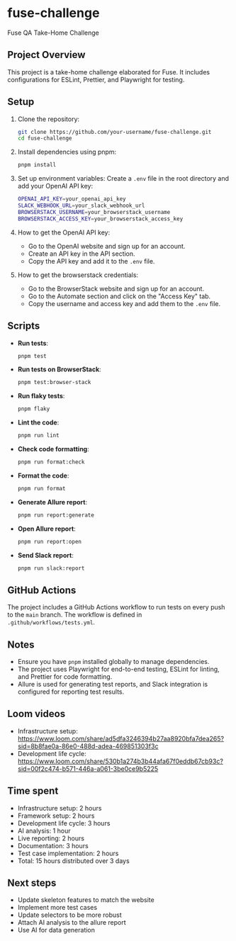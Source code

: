# fuse-challenge

Fuse QA Take-Home Challenge

## Project Overview

This project is a take-home challenge elaborated for Fuse. It includes configurations for ESLint, Prettier, and Playwright for testing.

## Setup

1. Clone the repository:

   ```sh
   git clone https://github.com/your-username/fuse-challenge.git
   cd fuse-challenge
   ```

2. Install dependencies using pnpm:

   ```sh
   pnpm install
   ```

3. Set up environment variables:
   Create a `.env` file in the root directory and add your OpenAI API key:
   ```sh
   OPENAI_API_KEY=your_openai_api_key
   SLACK_WEBHOOK_URL=your_slack_webhook_url
   BROWSERSTACK_USERNAME=your_browserstack_username
   BROWSERSTACK_ACCESS_KEY=your_browserstack_access_key
   ```
4. How to get the OpenAI API key:

   - Go to the OpenAI website and sign up for an account.
   - Create an API key in the API section.
   - Copy the API key and add it to the `.env` file.

5. How to get the browserstack credentials:
   - Go to the BrowserStack website and sign up for an account.
   - Go to the Automate section and click on the "Access Key" tab.
   - Copy the username and access key and add them to the `.env` file.

## Scripts

- **Run tests**:

  ```sh
  pnpm test
  ```

- **Run tests on BrowserStack**:

  ```sh
  pnpm test:browser-stack
  ```

- **Run flaky tests**:

  ```sh
  pnpm flaky
  ```

- **Lint the code**:

  ```sh
  pnpm run lint
  ```

- **Check code formatting**:

  ```sh
  pnpm run format:check
  ```

- **Format the code**:

  ```sh
  pnpm run format
  ```

- **Generate Allure report**:

  ```sh
  pnpm run report:generate
  ```

- **Open Allure report**:

  ```sh
  pnpm run report:open
  ```

- **Send Slack report**:

  ```sh
  pnpm run slack:report
  ```

## GitHub Actions

The project includes a GitHub Actions workflow to run tests on every push to the `main` branch. The workflow is defined in `.github/workflows/tests.yml`.

## Notes

- Ensure you have `pnpm` installed globally to manage dependencies.
- The project uses Playwright for end-to-end testing, ESLint for linting, and Prettier for code formatting.
- Allure is used for generating test reports, and Slack integration is configured for reporting test results.

## Loom videos

- Infrastructure setup: https://www.loom.com/share/ad5dfa3246394b27aa8920bfa7dea265?sid=8b8fae0a-86e0-488d-adea-469851303f3c
- Development life cycle: https://www.loom.com/share/530b1a274b3b44afa67f0eddb67cb93c?sid=00f2c474-b571-446a-a061-3be0ce9b5225


## Time spent
- Infrastructure setup: 2 hours
- Framework setup: 2 hours
- Development life cycle: 3 hours
- AI analysis: 1 hour
- Live reporting: 2 hours
- Documentation: 3 hours
- Test case implementation: 2 hours
- Total: 15 hours distributed over 3 days

## Next steps
- Update skeleton features to match the website
- Implement more test cases
- Update selectors to be more robust
- Attach AI analysis to the allure report
- Use AI for data generation